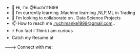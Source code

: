 - 👋 Hi, I’m @Ruchi111699
- 🌱 I’m currently learning .Machine learning ,NLP,ML in Trading
- 💞️ I’m looking to collaborate on . Data Science Projects
- 📫 How to reach me .ruchimanke1999@gmail.com..
- ⚡ Fun fact I Think i am curious
- Catch my Resume at 

--->
Connect with me:
